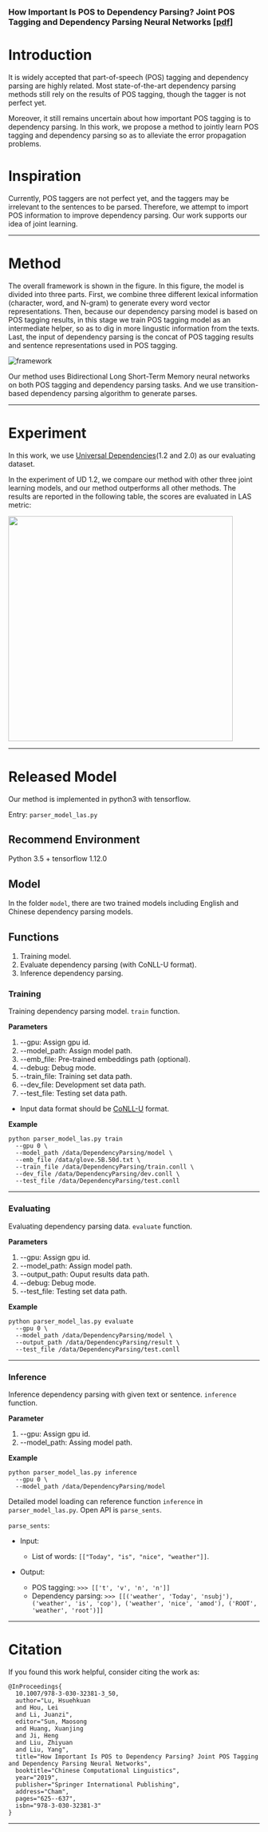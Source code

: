 ### How Important Is POS to Dependency Parsing? Joint POS Tagging and Dependency Parsing Neural Networks [[pdf](https://link.springer.com/chapter/10.1007%2F978-3-030-32381-3_50)]

# Introduction

It is widely accepted that part-of-speech (POS) tagging and dependency parsing are highly related. Most state-of-the-art dependency parsing methods still rely on the results of POS tagging, though the tagger is not perfect yet.

Moreover, it still remains uncertain about how important POS tagging is to dependency parsing. In this work, we propose a method to jointly learn POS tagging and dependency parsing so as to alleviate the error propagation problems.

# Inspiration

Currently, POS taggers are not perfect yet, and the taggers may be irrelevant to the sentences to be parsed. Therefore, we attempt to import POS information to improve dependency parsing. Our work supports our idea of joint learning.

---

# Method

The overall framework is shown in the figure. In this figure, the model is divided into three parts. First, we combine three different lexical information (character, word, and N-gram) to generate every word vector representations. Then, because our dependency parsing model is based on POS tagging results, in this stage we train POS tagging model as an intermediate helper, so as to dig in more lingustic information from the texts. Last, the input of dependency parsing is the concat of POS tagging results and sentence representations used in POS tagging.

![framework](https://github.com/hsuehkuan-lu/JointParser/blob/master/framework.png)

Our method uses Bidirectional Long Short-Term Memory neural networks on both POS tagging and dependency parsing tasks. And we use transition-based dependency parsing algorithm to generate parses.

---

# Experiment

In this work, we use [Universal Dependencies](https://universaldependencies.org/)(1.2 and 2.0) as our evaluating dataset.

In the experiment of UD 1.2, we compare our method with other three joint learning models, and our method outperforms all other methods. The results are reported in the following table, the scores are evaluated in LAS metric:

<img src="https://github.com/hsuehkuan-lu/JointParser/blob/master/experiment.png" width="450">

---

# Released Model

Our method is implemented in python3 with tensorflow.

Entry: `parser_model_las.py`

## Recommend Environment

Python 3.5 + tensorflow 1.12.0

## Model

In the folder `model`, there are two trained models including English and Chinese dependency parsing models.

## Functions

1. Training model.
2. Evaluate dependency parsing (with CoNLL-U format).
3. Inference dependency parsing.

### Training

Training dependency parsing model. `train` function.

**Parameters**
1. --gpu: Assign gpu id.
2. --model_path: Assign model path.
3. --emb_file: Pre-trained embeddings path (optional).
4. --debug: Debug mode.
5. --train_file: Training set data path.
6. --dev_file: Development set data path.
7. --test_file: Testing set data path.

* Input data format should be [CoNLL-U](https://universaldependencies.org/format.html) format.

**Example**
```
python parser_model_las.py train 
  --gpu 0 \
  --model_path /data/DependencyParsing/model \
  --emb_file /data/glove.5B.50d.txt \
  --train_file /data/DependencyParsing/train.conll \
  --dev_file /data/DependencyParsing/dev.conll \
  --test_file /data/DependencyParsing/test.conll
```

---

### Evaluating

Evaluating dependency parsing data. `evaluate` function.

**Parameters**
1. --gpu: Assign gpu id.
2. --model_path: Assign model path.
3. --output_path: Ouput results data path.
4. --debug: Debug mode.
5. --test_file: Testing set data path.

**Example**
```
python parser_model_las.py evaluate 
  --gpu 0 \
  --model_path /data/DependencyParsing/model \
  --output_path /data/DependencyParsing/result \
  --test_file /data/DependencyParsing/test.conll
```

---

### Inference

Inference dependency parsing with given text or sentence. `inference` function.

**Parameter**
1. --gpu: Assign gpu id.
2. --model_path: Assing model path.

**Example**
```
python parser_model_las.py inference 
  --gpu 0 \
  --model_path /data/DependencyParsing/model 
```

Detailed model loading can reference function `inference` in `parser_model_las.py`. Open API is `parse_sents`.

`parse_sents`:
- Input: 
  - List of words:
  `[["Today", "is", "nice", "weather"]]`.
  
- Output:
  - POS tagging:
  `>>> [['t', 'v', 'n', 'n']]`
  - Dependency parsing:
  `>>> [[('weather', 'Today', 'nsubj'), ('weather', 'is', 'cop'), ('weather', 'nice', 'amod'), ('ROOT', 'weather', 'root')]]`

---

# Citation

If you found this work helpful, consider citing the work as:

```
@InProceedings{
  10.1007/978-3-030-32381-3_50,
  author="Lu, Hsuehkuan
  and Hou, Lei
  and Li, Juanzi",
  editor="Sun, Maosong
  and Huang, Xuanjing
  and Ji, Heng
  and Liu, Zhiyuan
  and Liu, Yang",
  title="How Important Is POS to Dependency Parsing? Joint POS Tagging and Dependency Parsing Neural Networks",
  booktitle="Chinese Computational Linguistics",
  year="2019",
  publisher="Springer International Publishing",
  address="Cham",
  pages="625--637",
  isbn="978-3-030-32381-3"
}
```

---